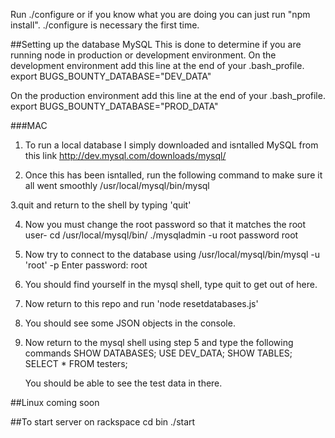 Run ./configure 
or if you know what you are doing you can just run "npm install". ./configure is necessary the first time.

##Setting up the database MySQL
This is done to determine if you are running node in production or development environment.
On the development environment add this line at the end of your .bash_profile.
export BUGS_BOUNTY_DATABASE="DEV_DATA"

On the production environment add this line at the end of your .bash_profile.
export BUGS_BOUNTY_DATABASE="PROD_DATA"

###MAC
1. To run a local database I simply downloaded and isntalled MySQL from this link
http://dev.mysql.com/downloads/mysql/

2. Once this has been isntalled, run the following command to make sure it all went smoothly
/usr/local/mysql/bin/mysql

3.quit and return to the shell by typing 'quit'

4. Now you must change the root password so that it matches the root user-
    cd /usr/local/mysql/bin/
    ./mysqladmin -u root password root

5. Now try to connect to the database using /usr/local/mysql/bin/mysql -u 'root' -p
    Enter password: root

6. You should find yourself in the mysql shell, type quit to get out of here.

7. Now return to this repo and run 'node resetdatabases.js'

8. You should see some JSON objects in the console.

9. Now return to the mysql shell using step 5 and type the following commands
    SHOW DATABASES;
    USE DEV_DATA;
    SHOW TABLES;
    SELECT * FROM testers;
  
    You should be able to see the test data in there.

    
    


##Linux
coming soon

##To start server on rackspace
cd bin
./start
